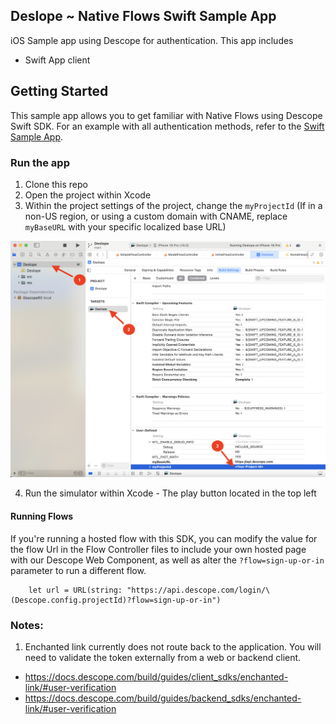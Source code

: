 ## Deslope ~ Native Flows Swift Sample App

iOS Sample app using Descope for authentication. This app includes

- Swift App client

## Getting Started

This sample app allows you to get familiar with Native Flows using Descope Swift SDK. For an example with all authentication methods, refer to the [Swift Sample App](https://github.com/descope-sample-apps/swift-sample-app).

### Run the app

1. Clone this repo
2. Open the project within Xcode
3. Within the project settings of the project, change the `myProjectId` (If in a non-US region, or using a custom domain with CNAME, replace `myBaseURL` with your specific localized base URL)

![Alt text](Images/setProjectId.png?raw=true "Set Project ID")

4. Run the simulator within Xcode - The play button located in the top left

#### Running Flows

If you're running a hosted flow with this SDK, you can modify the value for the flow Url in the Flow Controller files to include your own hosted page with our Descope Web Component, as well as alter the `?flow=sign-up-or-in` parameter to run a different flow.

```
    let url = URL(string: "https://api.descope.com/login/\(Descope.config.projectId)?flow=sign-up-or-in")
```

### Notes:

1. Enchanted link currently does not route back to the application. You will need to validate the token externally from a web or backend client.

- https://docs.descope.com/build/guides/client_sdks/enchanted-link/#user-verification
- https://docs.descope.com/build/guides/backend_sdks/enchanted-link/#user-verification
